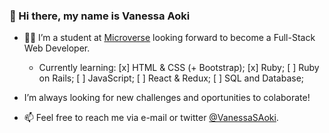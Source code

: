 ### 👋 Hi there, my name is Vanessa Aoki 


- :woman_technologist: I’m a student at [Microverse](https://www.microverse.org/) looking forward to become a Full-Stack Web Developer.

    - Currently learning:
        [x] HTML & CSS (+ Bootstrap);
        [x] Ruby; 
        [ ] Ruby on Rails;
        [ ] JavaScript;
        [ ] React & Redux;
        [ ] SQL and Database;

- I’m always looking for new challenges and oportunities to colaborate!

- 📫 Feel free to reach me via e-mail or twitter [@VanessaSAoki](https://twitter.com/VanessaSAoki).

